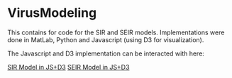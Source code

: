 # VirusModeling

This contains for code for the SIR and SEIR models.  Implementations were done in MatLab, Python and Javascript (using D3 for visualization).  

The Javascript and D3 implementation can be interacted with here:

[SIR Model in JS+D3](http://a-d-c.ca/wp-content/extraStuff/SIR_Model_D3.html)
[SEIR Model in JS+D3](http://a-d-c.ca/wp-content/extraStuff/SEIR_Model_1w.html)


